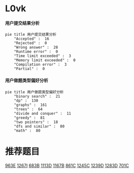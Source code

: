 # L0vk

<!-- tabs:start -->



#### **用户提交结果分析**

```mermaid
pie title 用户提交结果分析
    "Accepted" :  16
    "Rejected" :  0
    "Wrong answer" :  28
    "Runtime error" :  0
    "Time limit exceeded" :  3
    "Memory limit exceeded" :  0
    "Compilation error" :  3
    "Partial" :  0
```

#### **用户做题类型偏好分析**

```mermaid
pie title 用户做题类型偏好分析
    "binary search" :  21
    "dp" :  130
    "graphs" :  161
    "trees" :  64
    "divide and conquer" :  11
    "greedy" :  81
    "two pointers" :  18
    "dfs and similar" :  80
    "math" :  80
```



<!-- tabs:end -->
# 推荐题目
[963E](https://codeforces.com/contest/963/problem/E)
[1267I](https://codeforces.com/contest/1267/problem/I)
[683B](https://codeforces.com/contest/683/problem/B)
[1113D](https://codeforces.com/contest/1113/problem/D)
[1167B](https://codeforces.com/contest/1167/problem/B)
[861C](https://codeforces.com/contest/861/problem/C)
[1245C](https://codeforces.com/contest/1245/problem/C)
[1239D](https://codeforces.com/contest/1239/problem/D)
[1283D](https://codeforces.com/contest/1283/problem/D)
[701C](https://codeforces.com/contest/701/problem/C)
